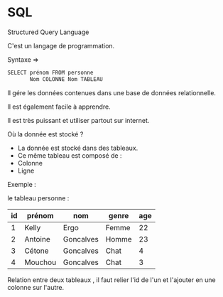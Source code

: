 # SQL

Structured Query Language

C'est un langage de programmation.

Syntaxe =>

```javascript
SELECT prénom FROM personne
       Nom COLONNE Nom TABLEAU
```

Il gére les données contenues dans une base de données relationnelle.

Il est également facile à apprendre.

Il est très puissant et utiliser partout sur internet.

Où la donnée est stocké ?

-   La donnée est stocké dans des tableaux.
-   Ce même tableau est composé de :
  -   Colonne
  -   Ligne

Exemple :

le tableau personne :

| id  | prénom  | nom       | genre | age |
| --- | ------- | --------- | ----- | --- |
| 1   | Kelly   | Ergo      | Femme | 22  |
| 2   | Antoine | Goncalves | Homme | 23  |
| 3   | Cétone  | Goncalves | Chat  | 4   |
| 4   | Mouchou | Goncalves | Chat  | 3   |

Relation entre deux tableaux , il faut relier l'id de l'un et l'ajouter en une colonne sur l'autre.
